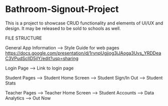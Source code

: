 # Bathroom-Signout-Project
This is a project to showcase CRUD functionality and elements of UI/UX and design. It may be released to be sold to schools as well.

FILE STRUCTURE

General App Information
  --> Style Guide for web pages
  https://docs.google.com/presentation/d/1rynpUgjjog3jJAoga3Uvs_YRDDeaC3VPudScIID5jlY/edit?usp=sharing

Login Page
  --> Link to login page

Student Pages
  --> Student Home Screen
  --> Student Sign/In Out
  --> Student Stats

Teacher Pages
  --> Teacher Home Screen
  --> Student Accounts
  --> Data Analytics
  --> Out Now
